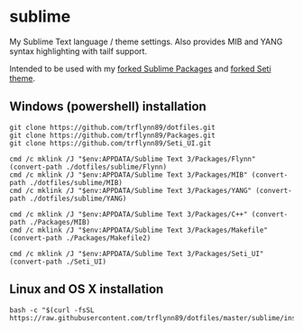 # sublime

My Sublime Text language / theme settings. Also provides MIB and YANG syntax highlighting with tailf support.

Intended to be used with my [forked Sublime Packages](https://github.com/trflynn89/Packages) and [forked Seti theme](https://github.com/trflynn89/Seti_UI).

## Windows (powershell) installation

```
git clone https://github.com/trflynn89/dotfiles.git
git clone https://github.com/trflynn89/Packages.git
git clone https://github.com/trflynn89/Seti_UI.git

cmd /c mklink /J "$env:APPDATA/Sublime Text 3/Packages/Flynn" (convert-path ./dotfiles/sublime/Flynn)
cmd /c mklink /J "$env:APPDATA/Sublime Text 3/Packages/MIB" (convert-path ./dotfiles/sublime/MIB)
cmd /c mklink /J "$env:APPDATA/Sublime Text 3/Packages/YANG" (convert-path ./dotfiles/sublime/YANG)

cmd /c mklink /J "$env:APPDATA/Sublime Text 3/Packages/C++" (convert-path ./Packages/MIB)
cmd /c mklink /J "$env:APPDATA/Sublime Text 3/Packages/Makefile" (convert-path ./Packages/Makefile2)

cmd /c mklink /J "$env:APPDATA/Sublime Text 3/Packages/Seti_UI" (convert-path ./Seti_UI)
```

## Linux and OS X installation

```
bash -c "$(curl -fsSL https://raw.githubusercontent.com/trflynn89/dotfiles/master/sublime/install.sh)"
```
